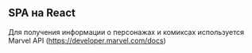 ## SPA на React
Для получения информации о персонажах и комиксах используется Marvel API (https://developer.marvel.com/docs)
